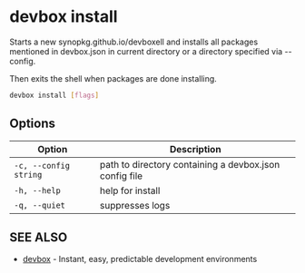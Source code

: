 # devbox install

Starts a new synopkg.github.io/devboxell and installs all packages mentioned in devbox.json in current directory or a directory specified via --config. 

Then exits the shell when packages are done installing.

```bash
devbox install [flags]
```

## Options

<!-- Markdown Table of Options -->
| Option | Description |
| --- | --- |
| `-c, --config string` | path to directory containing a devbox.json config file |
| `-h, --help` | help for install |
| `-q, --quiet` | suppresses logs |

## SEE ALSO

* [devbox](devbox.md)	 - Instant, easy, predictable development environments


